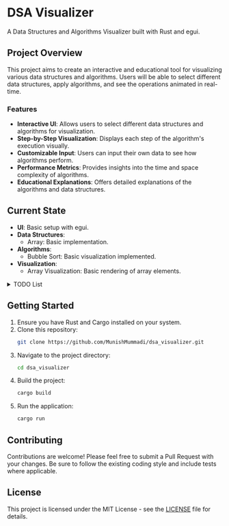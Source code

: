 # DSA Visualizer

A Data Structures and Algorithms Visualizer built with Rust and egui.

## Project Overview

This project aims to create an interactive and educational tool for visualizing various data structures and algorithms. Users will be able to select different data structures, apply algorithms, and see the operations animated in real-time.

### Features

- **Interactive UI**: Allows users to select different data structures and algorithms for visualization.
- **Step-by-Step Visualization**: Displays each step of the algorithm's execution visually.
- **Customizable Input**: Users can input their own data to see how algorithms perform.
- **Performance Metrics**: Provides insights into the time and space complexity of algorithms.
- **Educational Explanations**: Offers detailed explanations of the algorithms and data structures.

## Current State

- **UI**: Basic setup with egui.
- **Data Structures**:
  - Array: Basic implementation.
- **Algorithms**:
  - Bubble Sort: Basic visualization implemented.
- **Visualization**:
  - Array Visualization: Basic rendering of array elements.

<details>
  <summary>TODO List</summary>

### Data Structures
- [ ] Implement Linked List data structure.
- [ ] Implement Binary Tree data structure.
- [ ] Implement Graph data structure.

### Algorithms
- [ ] Implement Quick Sort algorithm.
- [ ] Implement Merge Sort algorithm.
- [ ] Implement Binary Search.
- [ ] Implement Depth-First Search for graphs.
- [ ] Implement Breadth-First Search for graphs.
- [ ] Implement Tree Traversals (In-order, Pre-order, Post-order).
- [ ] Implement Graph algorithms (Dijkstra's, A*).

### Visualizations
- [ ] Enhance Array Visualization:
  - [ ] Add step-by-step controls (pause, resume, reset).
  - [ ] Improve animation system for clearer visualization.
- [ ] Implement Linked List Visualization.
- [ ] Implement Binary Tree Visualization.
- [ ] Implement Graph Visualization.
- [ ] Implement Animations Module:
  - [ ] Create AnimationManager for controlling visualizations.
  - [ ] Add methods for starting, stopping, and resetting animations.

### UI/UX
- [ ] Improve UI design and user experience.
- [ ] Add user controls for custom input data.

### Utilities
- [ ] Implement a performance metrics module.
- [ ] Display time complexity and space complexity for each algorithm.

### Documentation
- [ ] Add educational explanations for each algorithm.
- [ ] Improve user documentation.
- [ ] Add inline code comments for clarity.

### Testing
- [ ] Add unit tests for data structures.
- [ ] Add integration tests for algorithms.
- [ ] Add UI tests for visualization components.
</details>

## Getting Started

1. Ensure you have Rust and Cargo installed on your system.
2. Clone this repository:
   ```sh
   git clone https://github.com/MunishMummadi/dsa_visualizer.git
   ```
3. Navigate to the project directory:
   ```sh
   cd dsa_visualizer
   ```
4. Build the project:
   ```sh
   cargo build
   ```
5. Run the application:
   ```sh
   cargo run
   ```

## Contributing

Contributions are welcome! Please feel free to submit a Pull Request with your changes. Be sure to follow the existing coding style and include tests where applicable.

## License

This project is licensed under the MIT License - see the [LICENSE](LICENSE) file for details.
